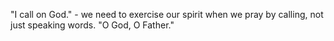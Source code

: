"I call on God." - we need to exercise our spirit when we pray by calling, not just speaking
words. "O God, O Father."
